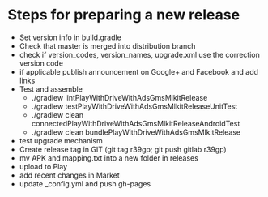 # Steps for preparing a new release
  
* Set version info in build.gradle
* Check that master is merged into distribution branch
* check if version_codes, version_names, upgrade.xml use the correction version code
* if applicable publish announcement on Google+ and Facebook and add links
* Test and assemble
  * ./gradlew lintPlayWithDriveWithAdsGmsMlkitRelease
  * ./gradlew testPlayWithDriveWithAdsGmsMlkitReleaseUnitTest
  * ./gradlew clean connectedPlayWithDriveWithAdsGmsMlkitReleaseAndroidTest
  * ./gradlew clean bundlePlayWithDriveWithAdsGmsMlkitRelease
* test upgrade mechanism
* Create release tag in GIT (git tag r39gp; git push gitlab r39gp)
* mv APK and mapping.txt into a new folder in releases
* upload to Play
* add recent changes in Market
* update _config.yml and push gh-pages
